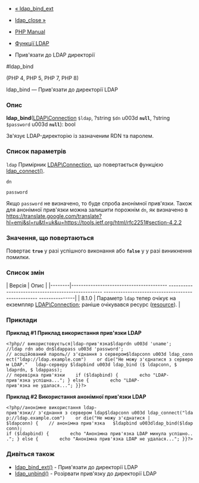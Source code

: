 - [« ldap_bind_ext](function.ldap-bind-ext.md)
- [ldap_close »](function.ldap-close.md)

- [PHP Manual](index.md)
- [Функції LDAP](ref.ldap.md)
- Прив'язати до LDAP директорії

#ldap_bind

(PHP 4, PHP 5, PHP 7, PHP 8)

ldap_bind — Прив'язати до директорії LDAP

### Опис

**ldap_bind**([LDAP\Connection](class.ldap-connection.md) `$ldap`,
?string `$dn` u003d **`null`**, ?string `$password` u003d **`null`**): bool

Зв'язує LDAP-директорію із зазначеним RDN та паролем.

### Список параметрів

`ldap`
Примірник [LDAP\Connection](class.ldap-connection.md), що повертається
функцією [ldap_connect()](function.ldap-connect.md).

`dn`

`password`

Якщо `password` не визначено, то буде спроба анонімної прив'язки. Також
для анонімної прив'язки можна залишити порожнім `dn`, як визначено в
https://translate.google.com/translate?hl=emj&sl=ru&tl=uk&u=https://tools.ietf.org/html/rfc2251#section-4.2.2

### Значення, що повертаються

Повертає **`true`** у разі успішного виконання або **`false`** у
у разі виникнення помилки.

### Список змін

| Версія | Опис |
|--------|---------------------------------------- -------------------------------------------------- -------------------------------------------------- ---------------|
| 8.1.0 | Параметр `ldap` тепер очікує на екземпляр [LDAP\Connection](class.ldap-connection.md); раніше очікувався ресурс ([resource](language.types.resource.md)). |

### Приклади

**Приклад #1 Приклад використання прив'язки LDAP**

` <?php// використовується|ldap-прив'язка$ldaprdn u003d 'uname'; //ldap rdn або dn$ldappass u003d 'password'; // асоційований пароль// з'єднання з сервером$ldapconn u003d ldap_connect("ldap://ldap.example.com")    or die("Не можу з'єднатися з сервером LDAP."   ldap-серверу $ldapbind u003d ldap_bind ($ ldapconn, $ ldaprdn, $ ldappass); // перевірка прив'язки    if ($ldapbind) {        echo "LDAP-прив'язка успішна..."; } else {        echo "LDAP-прив'язка не удалася..."; }}?> `

**Приклад #2 Використання анонімної прив'язки LDAP**

` <?php//анонімне використання ldap-прив'язки// з'єднання з сервером ldap$ldapconn u003d ldap_connect("ldap://ldap.example.com")    or die("Не можу з'єднатися | $ldapconn) {    // анонімна прив'язка   $ldapbind u003dldap_bind($ldapconn); if ($ldapbind) {        echo "Анонімна прив'язка LDAP минула успішно..."; } else {        echo "Анонімна прив'язка LDAP не удалася..."; }}?> `

### Дивіться також

- [ldap_bind_ext()](function.ldap-bind-ext.md) - Прив'язати до
директорії LDAP
- [ldap_unbind()](function.ldap-unbind.md) - Розірвати прив'язку до
директорії LDAP
